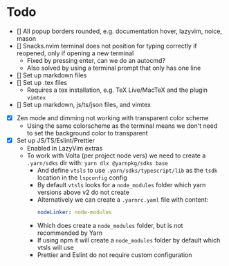 # Todo 

- [] All popup borders rounded, e.g. documentation hover, lazyvim, noice, mason
- [] Snacks.nvim terminal does not position for typing correctly if reopened, only if opening a new terminal
  - Fixed by pressing enter, can we do an autocmd?
  - Also solved by using a terminal prompt that only has one line
- [] Set up markdown files 
- [] Set up .tex files
  - Requires a tex installation, e.g. TeX Live/MacTeX and the plugin `vimtex`
- [] Set up markdown, js/ts/json files, and vimtex
- [x] Zen mode and dimming not working with transparent color scheme 
  - Using the same colorscheme as the terminal means we don't need to set the background color to transparent
- [x] Set up JS/TS/Eslint/Prettier 
  - Enabled in LazyVim extras 
  - To work with Volta (per project node vers) we need to create a `.yarn/sdks` dir with: `yarn dlx @yarnpkg/sdks base`
    - And define `vtsls` to use `.yarn/sdks/typescript/lib` as the `tsdk` location in the `lspconfig` config
    - By default `vtsls` looks for a `node_modules` folder which yarn versions above v2 do not create
    - Alternatively we can create a `.yarnrc.yaml` file with content:
      ```yaml
      nodeLinker: node-modules
      ```
    - Which does create a `node_modules` folder, but is not recommended by Yarn
    - If using npm it will create a `node_modules` folder by default which vtsls will use
    - Prettier and Eslint do not require custom configuration
